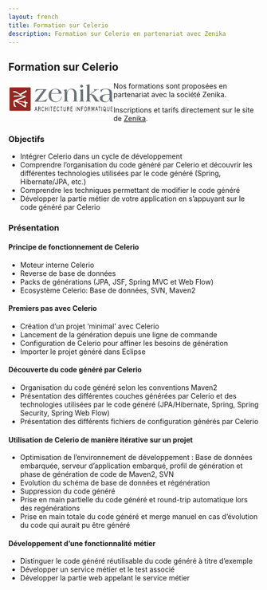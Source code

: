 ```yaml
---
layout: french
title: Formation sur Celerio
description: Formation sur Celerio en partenariat avec Zenika 
---
```


## Formation sur Celerio

<div class="row">
<div class="span2">
<a href="http://www.zenika.com"><img align="left" src="/images/partners/logo-zenika.gif"/></a>
</div>
<div class="span10">
<p>Nos formations sont proposées en partenariat avec la société Zenika.</p>
<p>Inscriptions et tarifs directement sur le site de <a href="http://www.zenika.com/formation_celerio.php" target="new">Zenika</a>.</p>
</div>
</div>

### Objectifs

* Intégrer Celerio dans un cycle de développement
* Comprendre l’organisation du code généré par Celerio et découvrir les différentes technologies utilisées par le code généré (Spring, Hibernate/JPA, etc.)
* Comprendre les techniques permettant de modifier le code généré
* Développer la partie métier de votre application en s’appuyant sur le code généré par Celerio


### Présentation

#### Principe de fonctionnement de Celerio

* Moteur interne Celerio
* Reverse de base de données
* Packs de générations (JPA, JSF, Spring MVC et Web Flow)
* Ecosystème Celerio: Base de données, SVN, Maven2


#### Premiers pas avec Celerio

* Création d’un projet ‘minimal’ avec Celerio
* Lancement de la génération depuis une ligne de commande
* Configuration de Celerio pour affiner les besoins de génération
* Importer le projet généré dans Eclipse


#### Découverte du code généré par Celerio

* Organisation du code généré selon les conventions Maven2
* Présentation des différentes couches générées par Celerio et des technologies utilisées par le code généré (JPA/Hibernate, Spring, Spring Security, Spring Web Flow)
* Présentation des différents fichiers de configuration générés par Celerio

#### Utilisation de Celerio de manière itérative sur un projet

* Optimisation de l’environnement de développement : Base de données embarquée, serveur d’application embarqué, profil de génération et phase de génération de code de Maven2, SVN
* Evolution du schéma de base de données et régénération
* Suppression du code généré
* Prise en main partielle du code généré et round-trip automatique lors des regénérations
* Prise en main totale du code généré et merge manuel en cas d’évolution du code qui aurait pu être généré

#### Développement d’une fonctionnalité métier

* Distinguer le code généré réutilisable du code généré à titre d’exemple
* Développer un service métier et le test associé
* Développer la partie web appelant le service métier
